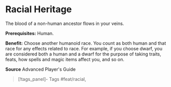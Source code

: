 ﻿---
cssclass: [feats]

---
# Racial Heritage

The blood of a non-human ancestor flows in your veins.

**Prerequisites:** Human.

**Benefit:** Choose another humanoid race. You count as both human and that race for any effects related to race. For example, if you choose dwarf, you are considered both a human and a dwarf for the purpose of taking traits, feats, how spells and magic items affect you, and so on.

**Source** Advanced Player's Guide
>[!tags_panel]- Tags
> #feat/racial, 